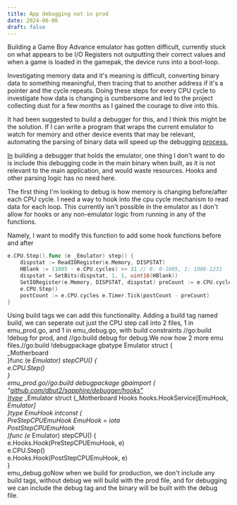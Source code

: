 ```yaml
---
title: App debugging not in prod
date: 2024-06-06
draft: false
---
```

Building a Game Boy Advance emulator has gotten difficult, currently stuck on what appears to be I/O Registers not outputting their correct values and when a game is loaded in the gamepak, the device runs into a boot-loop.

Investigating memory data and it's meaning is difficult, converting binary data to something meaningful, then tracing that to another address if it's a pointer and the cycle repeats. Doing these steps for every CPU cycle to investigate how data is changing is cumbersome and led to the project collecting dust for a few months as I gained the courage to dive into this.

It had been suggested to build a debugger for this, and I think this might be the solution. If I can write a program that wraps the current emulator to watch for memory and other device events that may be relevant, automating the parsing of binary data will speed up the debugging [process.](http://process.In)

[In](http://process.In) building a debugger that holds the emulator, one thing I don't want to do is include this debugging code in the main binary when built, as it is not relevant to the main application, and would waste resources. Hooks and other parsing logic has no need here.

The first thing I'm looking to debug is how memory is changing before/after each CPU cycle. I need a way to hook into the cpu cycle mechanism to read data for each loop. This currently isn't possible in the emulator as I don't allow for hooks or any non-emulator logic from running in any of the functions.

Namely, I want to modify this function to add some hook functions before and after

```go
e.CPU.Step().func (e _Emulator) step() {
	dispstat := ReadIORegister(e.Memory, DISPSTAT)
	HBlank := (1005 - e.CPU.cycles) >> 31 // 0: 0-1005, 1: 1006-1231
	dispstat = SetBits(dispstat, 1, 1, uint16(HBlank))
	SetIORegister(e.Memory, DISPSTAT, dispstat) preCount := e.CPU.cycles
	e.CPU.Step()
	postCount := e.CPU.cycles e.Timer.Tick(postCount - preCount)
}
```

  
Using build tags we can add this functionality. Adding a build tag named build, we can seperate out just the CPU step call into 2 files, 1 in emu\_prod.go, and 1 in emu\_debug.go, with build constraints //go:build !debug for prod, and //go:build debug for debug.We now how 2 more emu files.//go:build !debugpackage gbatype Emulator struct {  
\_Motherboard  
}func (e _Emulator) stepCPU() {  
e.CPU.Step()  
}  
emu\_prod.go//go:build debugpackage gbaimport (  
"_[_github.com/dbut2/sapphire/debugger/hooks"  
)type_](http://github.com/dbut2/sapphire/debugger/hooks%22%EF%BF%BC\)type) \_Emulator struct {\_Motherboard Hooks hooks.HookService\[EmuHook, _Emulator\]  
}type EmuHook intconst (  
PreStepCPUEmuHook EmuHook = iota  
PostStepCPUEmuHook  
)func (e_ Emulator) stepCPU() {  
e.Hooks.Hook(PreStepCPUEmuHook, e)  
e.CPU.Step()  
e.Hooks.Hook(PostStepCPUEmuHook, e)  
}  
emu\_debug.goNow when we build for production, we don't include any build tags, without debug we will build with the prod file, and for debugging we can include the debug tag and the binary will be built with the debug file.